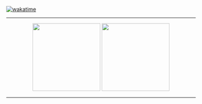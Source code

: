 [![wakatime](https://wakatime.com/badge/user/018bde36-6376-448e-be16-24872a369acf.svg)](https://wakatime.com/@018bde36-6376-448e-be16-24872a369acf)




</div>

      
 <hr/>
<div align="center">
  <img height="180cm" src="http://github-profile-summary-cards.vercel.app/api/cards/repos-per-language?username=mari-rb&theme=transparent"/>
  <img height="180cm" src="http://github-profile-summary-cards.vercel.app/api/cards/productive-time?username=mari-rb&theme=transparent&utcOffset=8"/>

 
</div>

 <div display align="center"> 
       

   
  </div> 

 
  </div>
<hr/>    



